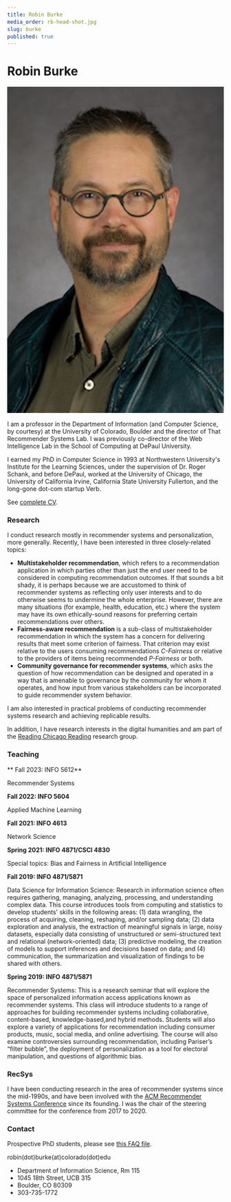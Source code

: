 ```yaml
---
title: Robin Burke
media_order: rb-head-shot.jpg
slug: burke
published: true
---
```


# Robin Burke

![Robin Burke photo](../rb-head-shot.jpg?resize=120,150&classes=left)

I am a professor in the Department of Information (and Computer Science, by courtesy) at the University of Colorado, Boulder and the director of That Recommender Systems Lab. I was previously co-director of the Web Intelligence Lab in the School of Computing at DePaul University. 

I earned my PhD in Computer Science in 1993 at Northwestern University's Institute for the Learning Sciences, under the supervision of Dr. Roger Schank, and before DePaul, worked at the University of Chicago, the University of California Irvine, California State University Fullerton, and the long-gone dot-com startup Verb.

See [complete CV](burke-cv-2023-09.pdf?target=_blank).

### Research

I conduct research mostly in recommender systems and personalization, more generally. Recently, I have been interested in three closely-related topics:

- **Multistakeholder recommendation**, which refers to a recommendation application in which parties other than just the end user need to be considered in computing recommendation outcomes. If that sounds a bit shady, it is perhaps because we are accustomed to think of recommender systems as reflecting only user interests and to do otherwise seems to undermine the whole enterprise. However, there are many situations (for example, health, education, etc.) where the system may have its own ethically-sound reasons for preferring certain recommendations over others. 
- **Fairness-aware recommendation** is a sub-class of multistakeholder recommendation in which the system has a concern for delivering results that meet some criterion of fairness. That criterion may exist relative to the users consuming recommendations _C-Fairness_ or relative to the providers of items being recommended _P-Fairness_ or both. 
- **Community governance for recommender systems**, which asks the question of how recommendation can be designed and operated in a way that is amenable to governance by the community for whom it operates, and how input from various stakeholders can be incorporated to guide recommender system behavior. 

I am also interested in practical problems of conducting recommender systems research and achieving replicable results. 

In addition, I have research interests in the digital humanities and am part of the <a href="http://dh.depaul.press/reading-chicago">Reading Chicago Reading</a> research group.

### Teaching

** Fall 2023: INFO 5612**

Recommender Systems

**Fall 2022: INFO 5604**

Applied Machine Learning

**Fall 2021: INFO 4613**

Network Science

**Spring 2021: INFO 4871/CSCI 4830**

Special topics: Bias and Fairness in Artificial Intelligence


**Fall 2019: INFO 4871/5871**

Data Science for Information Science: Research in information science often requires gathering, managing, analyzing, processing, and
understanding complex data. This course introduces tools from computing and statistics to develop
students' skills in the following areas: (1) data wrangling, the process of acquiring, cleaning, reshaping,
and/or sampling data; (2) data exploration and analysis, the extraction of meaningful signals in large,
noisy datasets, especially data consisting of unstructured or semi-structured text and relational
(network-oriented) data; (3) predictive modeling, the creation of models to support inferences and
decisions based on data; and (4) communication, the summarization and visualization of findings to be
shared with others.

**Spring 2019: INFO 4871/5871**  	

Recommender Systems: This is a research seminar that will explore the space of personalized information access applications known as recommender systems. This class will introduce students to a range of approaches for building recommender systems including collaborative, content-based, knowledge-based,and hybrid methods. Students will also explore a variety of applications for recommendation including consumer products, music, social media, and online advertising. The course will also examine controversies surrounding recommendation, including Pariser’s “filter bubble”, the deployment of personalization as a tool for electoral manipulation, and questions of algorithmic bias.

### RecSys

I have been conducting research in the area of recommender systems since the mid-1990s, and have been involved with the [ACM Recommender Systems Conference](http://recsys.acm.org/) since its founding. I was the chair of the steering committee for the conference from 2017 to 2020.

### Contact

Prospective PhD students, please see [this FAQ file](phd-faq).

robin(dot)burke(at)colorado(dot)edu

- Department of Information Science, Rm 115
- 1045 18th Street, UCB 315
- Boulder, CO 80309
- 303-735-1772


